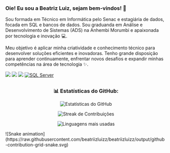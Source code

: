 <h3>Oie! Eu sou a Beatriz Luiz, sejam bem-vindos! 💙</h3>  

Sou formada em Técnico em Informática pelo Senac e estagiária de dados, focada em SQL e bancos de dados. Sou graduanda em Análise e Desenvolvimento de Sistemas (ADS) na Anhembi Morumbi e apaixonada por tecnologia e inovação 💻.

Meu objetivo é aplicar minha criatividade e conhecimento técnico para desenvolver soluções eficientes e inovadoras. Tenho grande disposição para aprender continuamente, enfrentar novos desafios e expandir minhas competências na área de tecnologia ✨.

<!-- LINGUAGENS -->
<div>
  <a href="https://developer.mozilla.org/pt-BR/docs/Web/HTML" target="_blank"><img src="https://img.shields.io/badge/HTML5-E34F26?style=for-the-badge&logo=html5&logoColor=white"></a>
  <a href="https://developer.mozilla.org/pt-BR/docs/Web/CSS" target="_blank"><img src="https://img.shields.io/badge/CSS3-1572B6?style=for-the-badge&logo=css3&logoColor=white"></a>
  <a href="https://www.oracle.com/java/" target="_blank"><img src="https://img.shields.io/badge/Java-FF0000?style=for-the-badge&logo=java&logoColor=white"></a>
  <a href="https://www.microsoft.com/en-us/sql-server/" target="_blank"><img src="https://img.shields.io/badge/SQL_Server-B8860B?style=for-the-badge&logo=microsoft-sql-server&logoColor=white" alt="SQL Server"></a>
</div>

##
<div align="center">

### 📊 Estatísticas do GitHub:

<!-- Stats Gerais -->
![Estatísticas do GitHub](https://github-readme-stats.vercel.app/api?username=beatriizluizz&theme=dracula&hide_border=false&include_all_commits=false&count_private=false)<br/>

<!-- Streak (dias seguidos de contribuição) -->
![Streak de Contribuições](https://nirzak-streak-stats.vercel.app/?user=beatriizluizz&theme=dracula&hide_border=false)<br/>

<!-- Linguagens mais usadas -->
![Linguagens mais usadas](https://github-readme-stats.vercel.app/api/top-langs/?username=Beatriizluizz&theme=dracula&hide_border=false&include_all_commits=false&count_private=false&layout=compact)

</div>
![Snake animation](https://raw.githubusercontent.com/beatriizluizz/beatriizluizz/output/github-contribution-grid-snake.svg)

